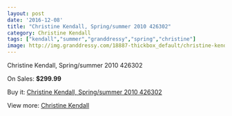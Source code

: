 ```yaml
---
layout: post
date: '2016-12-08'
title: "Christine Kendall, Spring/summer 2010 426302"
category: Christine Kendall
tags: ["kendall","summer","granddressy","spring","christine"]
image: http://img.granddressy.com/18887-thickbox_default/christine-kendall-spring-summer-2010-426302.jpg
---
```

Christine Kendall, Spring/summer 2010 426302

On Sales: **$299.99**
<a href="https://www.granddressy.com/en/christine-kendall/17870-christine-kendall-spring-summer-2010-426302.html"><amp-img layout="responsive" width="600" height="600" src="//img.granddressy.com/18887-thickbox_default/christine-kendall-spring-summer-2010-426302.jpg" alt="Christine Kendall, Spring/summer 2010 426302 0" /></a>

Buy it: [Christine Kendall, Spring/summer 2010 426302](https://www.granddressy.com/en/christine-kendall/17870-christine-kendall-spring-summer-2010-426302.html "Christine Kendall, Spring/summer 2010 426302")

View more: [Christine Kendall](https://www.granddressy.com/en/344-christine-kendall "Christine Kendall")